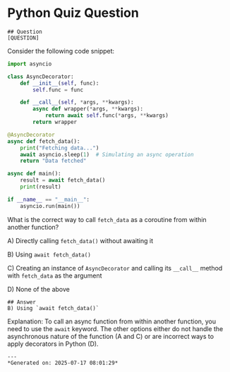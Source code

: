 # Python Quiz Question
    
    ## Question
    [QUESTION]
Consider the following code snippet:

```python
import asyncio

class AsyncDecorator:
    def __init__(self, func):
        self.func = func

    def __call__(self, *args, **kwargs):
        async def wrapper(*args, **kwargs):
            return await self.func(*args, **kwargs)
        return wrapper

@AsyncDecorator
async def fetch_data():
    print("Fetching data...")
    await asyncio.sleep(1)  # Simulating an async operation
    return "Data fetched"

async def main():
    result = await fetch_data()
    print(result)

if __name__ == "__main__":
    asyncio.run(main())
```

What is the correct way to call `fetch_data` as a coroutine from within another function?

A) Directly calling `fetch_data()` without awaiting it

B) Using `await fetch_data()`

C) Creating an instance of `AsyncDecorator` and calling its `__call__` method with `fetch_data` as the argument

D) None of the above
    
    ## Answer
    B) Using `await fetch_data()`

Explanation: To call an async function from within another function, you need to use the `await` keyword. The other options either do not handle the asynchronous nature of the function (A and C) or are incorrect ways to apply decorators in Python (D).
    
    ---
    *Generated on: 2025-07-17 08:01:29*
    